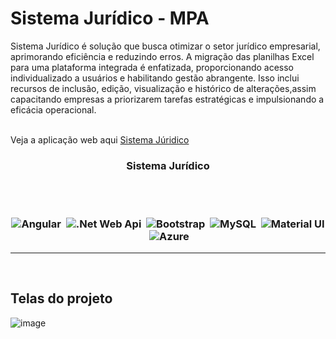 
<h1>Sistema Jurídico - MPA</h1>
Sistema Jurídico é solução que busca otimizar o setor jurídico empresarial, aprimorando eficiência e reduzindo erros. A migração das planilhas Excel para uma plataforma integrada é enfatizada, proporcionando acesso individualizado a usuários e habilitando gestão abrangente. Isso inclui recursos de inclusão, edição, visualização e histórico de alterações,assim capacitando empresas a priorizarem tarefas estratégicas e impulsionando a eficácia operacional.
<br><br>

Veja a aplicação web aqui [Sistema Júridico](https://sistema-juridico.vercel.app/)

<h3 align="center">Sistema Jurídico

  
 <br><br>
 
![Angular](https://img.shields.io/badge/-Angular15-05122A?style=flat&logo=angular)&nbsp;
![.Net Web Api](https://img.shields.io/badge/-.netWebApi-05122A?style=flat&logo=dotnet)&nbsp;
![Bootstrap](https://img.shields.io/badge/-Bootstrap-05122A?style=flat&logo=bootstrap)&nbsp;
![MySQL](https://img.shields.io/badge/-MySQL-05122A?style=flat&logo=mysql)&nbsp;
![Material UI](https://img.shields.io/badge/-MaterialUI-05122A?style=flat&logo=materialui)&nbsp;
![Azure](https://img.shields.io/badge/-Azure-05122A?style=flat&logo=azure)&nbsp;
</h3>
<hr>
<br>

## Telas do projeto
![image](https://github.com/Valdoveste/Sistema-Juridico/assets/62577482/9420c796-af5f-4dc1-aa9f-fcd976f7bedb)








